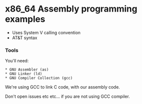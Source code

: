# x86_64 Assembly programming examples

 * Uses System V calling convention
 * AT&T syntax
 
### Tools

 You'll need:

 	* GNU Assembler (as)
 	* GNU Linker (ld)
 	* GNU Compiler Collection (gcc)

 We're using GCC to link C code, with our assembly code.

 Don't open issues etc etc... if you are not using GCC compiler.


